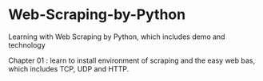 # Web-Scraping-by-Python
Learning with Web Scraping by Python, which includes demo and technology

Chapter 01 : learn to install environment of scraping and the easy web bas, which includes TCP, UDP and HTTP.